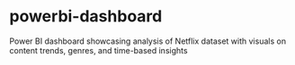 # powerbi-dashboard
Power BI dashboard showcasing analysis of Netflix dataset with visuals on content trends, genres, and time-based insights
